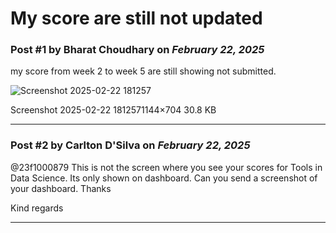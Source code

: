# My score are still not updated

### Post #1 by **Bharat Choudhary** on *February 22, 2025*
my score from week 2 to week 5 are still showing not submitted.

![Screenshot 2025-02-22 181257](https://europe1.discourse-cdn.com/flex013/uploads/iitm/optimized/3X/c/5/c554924d186f2c50faa5c62af45129a46b3ef06c_2_690x424.png)

Screenshot 2025-02-22 1812571144×704 30.8 KB

---

### Post #2 by **Carlton D'Silva** on *February 22, 2025*
@23f1000879 This is not the screen where you see your scores for Tools in Data Science. Its only shown on dashboard. Can you send a screenshot of your dashboard. Thanks

Kind regards

---
